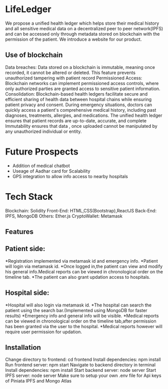 # LifeLedger

We propose a unified health ledger which helps store their medical history and all sensitive medical data on a decentralized peer to peer network(IPFS) and can be accessed only through metadata stored on blockchain with the permission of the patient. We  introduce a website for our product. 

## Use of blockchain
Data breaches: Data stored on a blockchain is immutable, meaning once recorded, it cannot be altered or deleted. This feature prevents unauthorized tampering with patient record Permissioned Access: Blockchain networks can implement permissioned access controls, where only authorized parties are granted access to sensitive patient information. 
Consolidation: Blockchain-based health ledgers facilitate secure and efficient sharing of health data between hospital chains while ensuring patient privacy and consent.
During emergency situations, doctors can quickly access a patient's comprehensive medical history, including past diagnoses, treatments, allergies, and medications. The unified health ledger ensures that patient records are up-to-date, accurate, and complete
Immutability ensures that data , once uploaded cannot be manipulated by any unauthorized individual or entity.

# Future Prospects
* Addition of medical chatbot
* Useage of Aadhar card for Scalability
* GPS integration to allow info access to nearby hospitals

# Tech Stack
Blockchain: Solidity
Front-End: HTML,CSS(Bootstrap),ReactJS
Back-End: IPFS, MongoDB
Others: Ether.js
CryptoWallet: Metamask


## Features
## Patient side:
*Registration implemented via metamask id and emergency info.
*Patient will login via metamask id.
*Once logged in,the patient can view and modify his general info.Medical reports can be viewed in chronological order on the timeline tab.
*The patient can also grant updation access to hospitals.  

## Hospital side:
*Hospital will also login via metamask id.
*The hospital can search the patient using the search bar.(Implemented using MongoDB for faster results)
*Emergency info and general info will be visible.
*Medical reports can be viewed in chronological order on the timeline tab,after permission has been granted via the user to the hospital.
*Medical reports however will require user permission for updation.


## Installation
Change directory to frontend: cd frontend
Install dependencies: npm install
Run frontend server: npm start
Navigate to backend directory in terminal
Install dependencies: npm install
Start backend server: node server
Start IPFS server: node server
Make sure to setup your own .env file for Api keys of Piniata IPFS and Mongo Atlas
